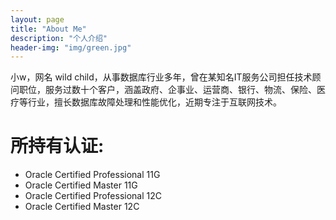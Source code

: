 ```yaml
---
layout: page
title: "About Me"
description: "个人介绍" 
header-img: "img/green.jpg"
---
```


小w，网名 wild child，从事数据库行业多年，曾在某知名IT服务公司担任技术顾问职位，服务过数十个客户，涵盖政府、企事业、运营商、银行、物流、保险、医疗等行业，擅长数据库故障处理和性能优化，近期专注于互联网技术。

# 所持有认证:
- Oracle Certified Professional 11G
- Oracle Certified Master 11G
- Oracle Certified Professional 12C
- Oracle Certified Master 12C







